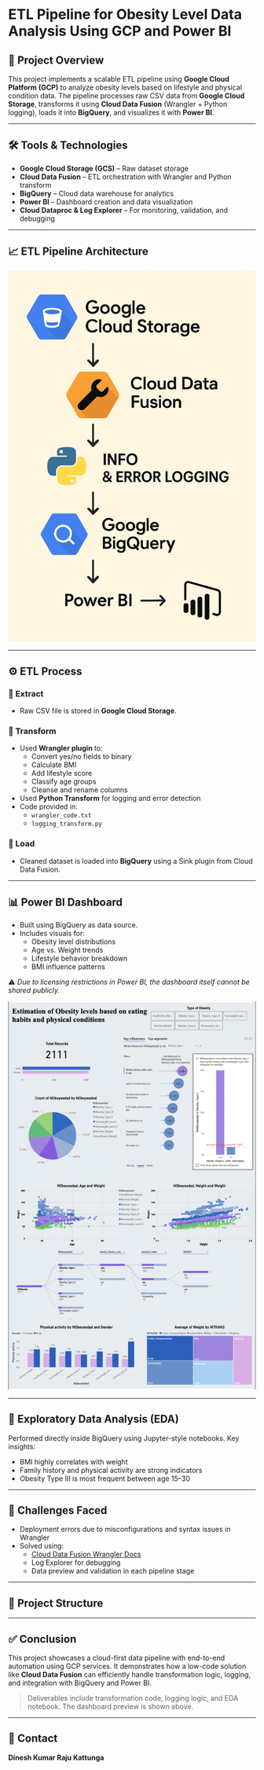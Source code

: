 # ETL Pipeline for Obesity Level Data Analysis Using GCP and Power BI

## 📌 Project Overview
This project implements a scalable ETL pipeline using **Google Cloud Platform (GCP)** to analyze obesity levels based on lifestyle and physical condition data. The pipeline processes raw CSV data from **Google Cloud Storage**, transforms it using **Cloud Data Fusion** (Wrangler + Python logging), loads it into **BigQuery**, and visualizes it with **Power BI**.

---

## 🛠️ Tools & Technologies

- **Google Cloud Storage (GCS)** – Raw dataset storage
- **Cloud Data Fusion** – ETL orchestration with Wrangler and Python transform
- **BigQuery** – Cloud data warehouse for analytics
- **Power BI** – Dashboard creation and data visualization
- **Cloud Dataproc & Log Explorer** – For monitoring, validation, and debugging

---

## 📈 ETL Pipeline Architecture


![ETL Pipeline Flow](Images/etl_pipeline_flow.png)

---

## ⚙️ ETL Process

### 🔹 Extract
- Raw CSV file is stored in **Google Cloud Storage**.

### 🔹 Transform
- Used **Wrangler plugin** to:
  - Convert yes/no fields to binary
  - Calculate BMI
  - Add lifestyle score
  - Classify age groups
  - Cleanse and rename columns
- Used **Python Transform** for logging and error detection
- Code provided in:
  - `wrangler_code.txt`
  - `logging_transform.py`

### 🔹 Load
- Cleaned dataset is loaded into **BigQuery** using a Sink plugin from Cloud Data Fusion.

---

## 📊 Power BI Dashboard

- Built using BigQuery as data source.
- Includes visuals for:
  - Obesity level distributions
  - Age vs. Weight trends
  - Lifestyle behavior breakdown
  - BMI influence patterns

⚠️ _Due to licensing restrictions in Power BI, the dashboard itself cannot be shared publicly._

![Dashboard Preview](Images/powerbi_dashboard.png)

---

## 🧪 Exploratory Data Analysis (EDA)

Performed directly inside BigQuery using Jupyter-style notebooks. Key insights:

- BMI highly correlates with weight
- Family history and physical activity are strong indicators
- Obesity Type III is most frequent between age 15–30

---

## 🧩 Challenges Faced

- Deployment errors due to misconfigurations and syntax issues in Wrangler
- Solved using:
  - [Cloud Data Fusion Wrangler Docs](https://cloud.google.com/data-fusion/docs/how-to/wrangler-decimal-transformations)
  - Log Explorer for debugging
  - Data preview and validation in each pipeline stage

---

## 📂 Project Structure


---

## ✅ Conclusion

This project showcases a cloud-first data pipeline with end-to-end automation using GCP services. It demonstrates how a low-code solution like **Cloud Data Fusion** can efficiently handle transformation logic, logging, and integration with BigQuery and Power BI.

> Deliverables include transformation code, logging logic, and EDA notebook. The dashboard preview is shown above.

---

## 📧 Contact

**Dinesh Kumar Raju Kattunga**

